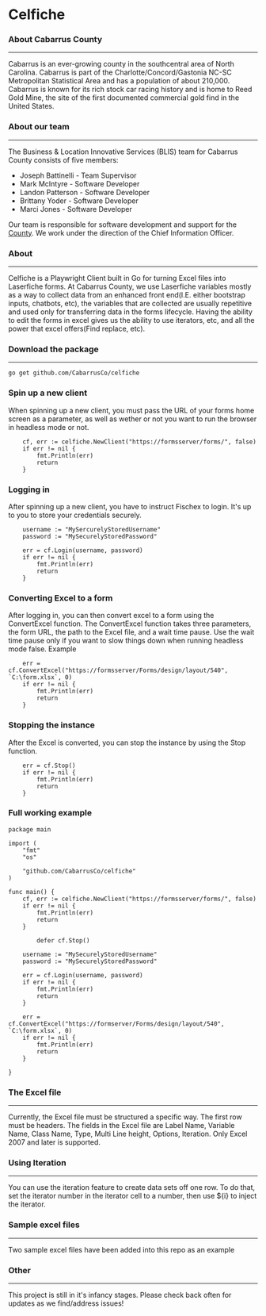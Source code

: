 # Celfiche

### About Cabarrus County
---
Cabarrus is an ever-growing county in the southcentral area of North Carolina. Cabarrus is part of the Charlotte/Concord/Gastonia NC-SC Metropolitan Statistical Area and has a population of about 210,000. Cabarrus is known for its rich stock car racing history and is home to Reed Gold Mine, the site of the first documented commercial gold find in the United States.

### About our team
---
The Business & Location Innovative Services (BLIS) team for Cabarrus County consists of five members:

+ Joseph Battinelli - Team Supervisor
+ Mark McIntyre - Software Developer
+ Landon Patterson - Software Developer
+ Brittany Yoder - Software Developer
+ Marci Jones - Software Developer

Our team is responsible for software development and support for the [County](https://www.cabarruscounty.us/departments/information-technology). We work under the direction of the Chief Information Officer.

### About
---
Celfiche is a Playwright Client built in Go for turning Excel files into Laserfiche forms. At Cabarrus County, we use Laserfiche variables mostly as a way to collect data from an enhanced front end(I.E. either bootstrap inputs, chatbots, etc), the variables that are collected are usually repetitive and used only for transferring data in the forms lifecycle. Having the ability to edit the forms in excel gives us the ability to use iterators, etc, and all the power that excel offers(Find replace, etc).

### Download the package
---
```
go get github.com/CabarrusCo/celfiche
```

### Spin up a new client
When spinning up a new client, you must pass the URL of your forms home screen as a parameter, as well as wether or not you want to run the browser in headless mode or not.

```
	cf, err := celfiche.NewClient("https://formsserver/forms/", false)
	if err != nil {
		fmt.Println(err)
		return
	}
```

### Logging in
After spinning up a new client, you have to instruct Fischex to login. It's up to you to store your credentials securely.

```
	username := "MySercurelyStoredUsername"
	password := "MySecurelyStoredPassword"

	err = cf.Login(username, password)
	if err != nil {
		fmt.Println(err)
		return
	}
```

### Converting Excel to a form
After logging in, you can then convert excel to a form using the ConvertExcel function. The ConvertExcel function takes three parameters, the form URL, the path to the Excel file, and a wait time pause. Use the wait time pause only if you want to slow things down when running headless mode false. Example

```
	err = cf.ConvertExcel("https://formsserver/Forms/design/layout/540", `C:\form.xlsx`, 0)
	if err != nil {
		fmt.Println(err)
		return
	}
```

### Stopping the instance
After the Excel is converted, you can stop the instance by using the Stop function.

```
	err = cf.Stop()
	if err != nil {
		fmt.Println(err)
		return
	}
```

### Full working example

```
package main

import (
	"fmt"
	"os"

	"github.com/CabarrusCo/celfiche"
)

func main() {
	cf, err := celfiche.NewClient("https://formsserver/forms/", false)
	if err != nil {
		fmt.Println(err)
		return
	}

        defer cf.Stop()

	username := "MySecurelyStoredUsername"
	password := "MySecurelyStoredPassword"

	err = cf.Login(username, password)
	if err != nil {
		fmt.Println(err)
		return
	}

	err = cf.ConvertExcel("https://formserver/Forms/design/layout/540", `C:\form.xlsx`, 0)
	if err != nil {
		fmt.Println(err)
		return
	}

}
```

### The Excel file
---
Currently, the Excel file must be structured a specific way. The first row must be headers. The fields in the Excel file are Label Name, Variable Name, Class Name, Type, Multi Line height, Options, Iteration. Only Excel 2007 and later is supported.

### Using Iteration
---
You can use the iteration feature to create data sets off one row. To do that, set the iterator number in the iterator cell to a number, then use ${i} to inject the iterator.

### Sample excel files
---
Two sample excel files have been added into this repo as an example

### Other
---
This project is still in it's infancy stages. Please check back often for updates as we find/address issues! 
